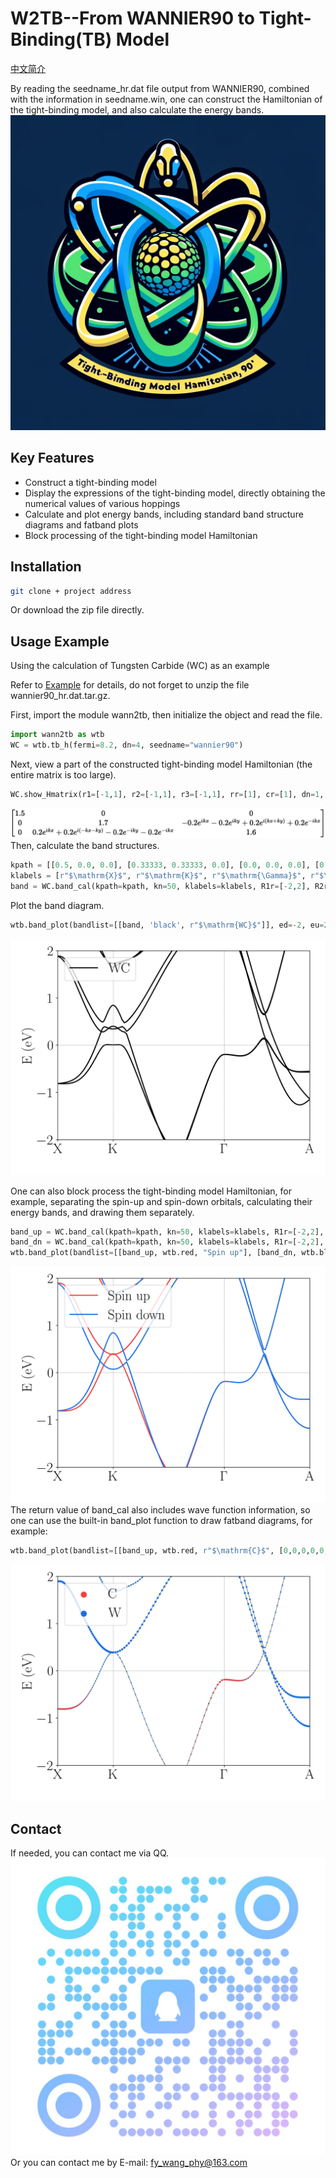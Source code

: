 # W2TB--From WANNIER90 to Tight-Binding(TB) Model
[中文简介](README_zh.md)

By reading the seedname_hr.dat file output from WANNIER90, combined with the information in seedname.win, one can construct the Hamiltonian of the tight-binding model, and also calculate the energy bands.
![AI generated](logo.png)
## Key Features
- Construct a tight-binding model
- Display the expressions of the tight-binding model, directly obtaining the numerical values of various hoppings
- Calculate and plot energy bands, including standard band structure diagrams and fatband plots
- Block processing of the tight-binding model Hamiltonian

## Installation

```bash
git clone + project address
```
Or download the zip file directly.

## Usage Example
Using the calculation of Tungsten Carbide (WC) as an example

Refer to [Example](Example.ipynb) for details, do not forget to unzip the file wannier90_hr.dat.tar.gz.

First, import the module wann2tb, then initialize the object and read the file.
```python
import wann2tb as wtb
WC = wtb.tb_h(fermi=8.2, dn=4, seedname="wannier90")
```
Next, view a part of the constructed tight-binding model Hamiltonian (the entire matrix is too large).
```python
WC.show_Hmatrix(r1=[-1,1], r2=[-1,1], r3=[-1,1], rr=[1], cr=[1], dn=1, nm=0.15)
```
![Alt text](image.png)
Then, calculate the band structures.
```python
kpath = [[0.5, 0.0, 0.0], [0.33333, 0.33333, 0.0], [0.0, 0.0, 0.0], [0.0, 0.0, 0.5]]
klabels = [r"$\mathrm{X}$", r"$\mathrm{K}$", r"$\mathrm{\Gamma}$", r"$\mathrm{A}$"]
band = WC.band_cal(kpath=kpath, kn=50, klabels=klabels, R1r=[-2,2], R2r=[-2,2], R3r=[-2,2], rr=[0,1,2,3])
```
Plot the band diagram.
```python
wtb.band_plot(bandlist=[[band, 'black', r"$\mathrm{WC}$"]], ed=-2, eu=2, filename="wholeband.png")
```
![Alt text](wholeband.png)

One can also block process the tight-binding model Hamiltonian, for example, separating the spin-up and spin-down orbitals, calculating their energy bands, and drawing them separately.
```python
band_up = WC.band_cal(kpath=kpath, kn=50, klabels=klabels, R1r=[-2,2], R2r=[-2,2], R3r=[-2,2], rr=[0,1])
band_dn = WC.band_cal(kpath=kpath, kn=50, klabels=klabels, R1r=[-2,2], R2r=[-2,2], R3r=[-2,2], rr=[2,3])
wtb.band_plot(bandlist=[[band_up, wtb.red, "Spin up"], [band_dn, wtb.blue, "Spin down"]], ed=-2, eu=2, filename="spinband.png")
```
![Alt text](spinband.png)
The return value of band_cal also includes wave function information, so one can use the built-in band_plot function to draw fatband diagrams, for example:
```python
wtb.band_plot(bandlist=[[band_up, wtb.red, r"$\mathrm{C}$", [0,0,0,0,0,0,0,0,0,1,1,1]], [band_up, wtb.blue, r"$\mathrm{W}$", [1,1,1,1,1,1,1,1,1,0,0,0]]], ed=-2, eu=2, filename="fatband.png")
```
![Alt text](fatband.png)
## Contact
If needed, you can contact me via QQ.
![Alt text](QR.jpg)
Or you can contact me by E-mail:
fy_wang_phy@163.com